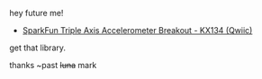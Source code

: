 hey future me!

* [SparkFun Triple Axis Accelerometer Breakout - KX134 (Qwiic)](https://www.sparkfun.com/products/17589)

get that library.

thanks
~past ~~luna~~ mark
